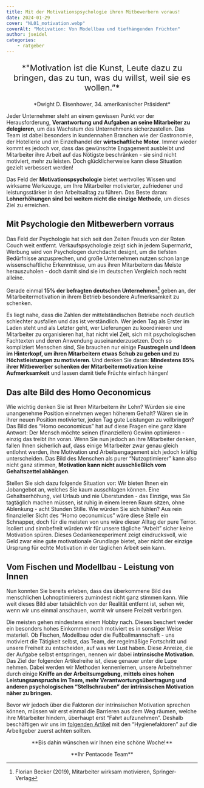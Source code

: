 ```yaml
---
title: Mit der Motivationspsychologie ihren Mitbewerbern voraus!
date: 2024-01-29
cover: "NL01_motivation.webp"
coverAlt: "Motivation: Von Modellbau und tiefhängenden Früchten"
author: jseidel
categories:
    - ratgeber
---
```


<p style="text-align: center; font-size: 22px;"> *"Motivation ist die Kunst, Leute dazu zu bringen, das zu tun,
was du willst, weil sie es wollen.”*  </p>

<p style="text-align: center;"> *Dwight D. Eisenhower, 34. amerikanischer Präsident* </p>

Jeder Unternehmer steht an einem gewissen Punkt vor der Herausforderung, **Verantwortung und Aufgaben an seine Mitarbeiter zu delegieren**, um das Wachstum des Unternehmens sicherzustellen. Das Team ist dabei besonders in kundennahen Branchen wie der Gastronomie, der Hotellerie und im Einzelhandel der **wirtschaftliche Motor**. Immer wieder kommt es jedoch vor, dass das gewünschte Engagement ausbleibt und Mitarbeiter ihre Arbeit auf das Nötigste beschränken - sie sind nicht motiviert, mehr zu leisten. Doch glücklicherweise kann diese Situation gezielt verbessert werden!

Das Feld der **Motivationspsychologie** bietet wertvolles Wissen und wirksame Werkzeuge, um Ihre Mitarbeiter motivierter, zufriedener und leistungsstärker in den Arbeitsalltag zu führen. Das Beste daran: **Lohnerhöhungen sind bei weitem nicht die einzige Methode**, um dieses Ziel zu erreichen.

## Mit Psychologie den Mitbewerbern vorraus

Das Feld der Psychologie hat sich seit den Zeiten Freuds von der Roten Couch weit entfernt. Verkaufspsychologie zeigt sich in jedem Supermarkt, Werbung wird von Psychologen durchdacht designt, um die tiefsten Bedürfnisse anzusprechen, und große Unternehmen nutzen schon lange wissenschaftliche Erkenntnisse, um aus ihren Mitarbeitern das Meiste herauszuholen - doch damit sind sie im deutschen Vergleich noch recht alleine. 

Gerade einmal **15% der befragten deutschen Unternehmen[^1]** geben an, der Mitarbeitermotivation in ihrem Betrieb besondere Aufmerksamkeit zu schenken. 

Es liegt nahe, dass die Zahlen der mittelständischen Betriebe noch deutlich schlechter ausfallen und das ist verständlich. Wer jeden Tag als Erster im Laden steht und als Letzter geht, wer Lieferungen zu koordinieren und Mitarbeiter zu organisieren hat, hat nicht viel Zeit, sich mit psychologischen Fachtexten und deren Anwendung auseinanderzusetzen. Doch so kompliziert Menschen sind, Sie brauchen nur einige **Faustregeln und Ideen im Hinterkopf, um ihren Mitarbeitern etwas Schub zu geben und zu Höchstleistungen zu motivieren**. Und denken Sie daran: **Mindestens 85% ihrer Mitbewerber schenken der Mitarbeitermotivation keine Aufmerksamkeit** und lassen damit tiefe Früchte einfach hängen!

## Das alte Bild des Homo Oeconomicus

Wie wichtig denken Sie ist Ihren Mitarbeitern ihr Lohn? Würden sie eine unangenehme Position einnehmen wegen höherem Gehalt? Wären sie in ihrer neuen Position motivierter, jeden Tag gute Leistungen zu vollbringen? Das Bild des “Homo oeconomicus” hat auf diese Fragen eine ganz klare Antwort: Der Mensch möchte seinen (finanziellen) Gewinn optimieren - einzig das treibt ihn voran. Wenn Sie nun jedoch an ihre Mitarbeiter denken, fallen Ihnen sicherlich auf, dass einige Mitarbeiter zwar genau gleich entlohnt werden, ihre Motivation und Arbeitsengagement sich jedoch kräftig unterscheiden. Das Bild des Menschen als purer “Nutzoptimierer” kann also nicht ganz stimmen, **Motivation kann nicht ausschließlich vom Gehaltszettel abhängen**.

Stellen Sie sich dazu folgende Situation vor: Wir bieten Ihnen ein Jobangebot an, welches Sie kaum ausschlagen können. Eine Gehaltserhöhung, viel Urlaub und nie Überstunden - das Einzige, was Sie tagtäglich machen müssen, ist ruhig in einem leeren Raum sitzen, ohne Ablenkung - acht Stunden Stille. Wie würden Sie sich fühlen? Aus rein finanzieller Sicht des “Homo oeconumicus” wäre diese Stelle ein Schnapper, doch für die meisten von uns wäre dieser Alltag der pure Terror. Isoliert und sinnbefreit würden wir für unsere tägliche “Arbeit” sicher keine Motivation spüren. Dieses Gedankenexperiment zeigt eindrucksvoll, wie Geld zwar eine gute motivationale Grundlage bietet, aber nicht der einzige Ursprung für echte Motivation in der täglichen Arbeit sein kann. 

## Vom Fischen und Modellbau - Leistung von Innen 

Nun konnten Sie bereits erleben, dass das überkommene Bild des menschlichen Lohnoptimierers zumindest nicht ganz stimmen kann. Wie weit dieses Bild aber tatsächlich von der Realität entfernt ist, sehen wir, wenn wir uns einmal anschauen, womit wir unsere Freizeit verbringen.

Die meisten gehen mindestens einem Hobby nach. Dieses beschert weder ein besonders hohes Einkommen noch motiviert es in sonstiger Weise materiell. Ob Fischen, Modellbau oder die Fußballmannschaft - uns motiviert die Tätigkeit selbst, das Team, der regelmäßige Fortschritt und unsere Freiheit zu entscheiden, auf was wir Lust haben. Diese Anreize, die der Aufgabe selbst entspringen, nennen wir dabei **intrinsische Motivation**. Das Ziel der folgenden Artikelreihe ist, diese genauer unter die Lupe nehmen. Dabei werden wir Methoden kennenlernen, unsere Arbeitnehmer durch einige **Kniffe an der Arbeitsumgebung, mittels eines hohen Leistungsanspruchs im Team, mehr Verantwortungsübertragung und anderen psychologischen “Stellschrauben” der intrinsischen Motivation näher zu bringen.**



Bevor wir jedoch über die Faktoren der intrinsischen Motivation sprechen können, müssen wir erst einmal die Barrieren aus dem Weg räumen, welche ihre Mitarbeiter hindern, überhaupt erst “Fahrt aufzunehmen”. Deshalb beschäftigen wir uns im [folgenden Artikel](/blog/motivation_2_hygienefaktoren) mit den “Hygienefaktoren” auf die Arbeitgeber zuerst achten sollten.

<p style="text-align: center"> **Bis dahin wünschen wir Ihnen eine schöne Woche!** </p>
<p style="text-align: center"> **Ihr Pentacode Team** </p>


[^1]: Florian Becker (2019), Mitarbeiter wirksam motivieren, Springer-Verlag
